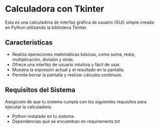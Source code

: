 # Calculadora con Tkinter

Esta es una calculadora de interfaz gráfica de usuario (GUI) simple creada en Python utilizando la biblioteca Tkinter.

## Características

- Realiza operaciones matemáticas básicas, como suma, resta, multiplicación, división y otras.
- Ofrece una interfaz de usuario intuitiva y fácil de usar.
- Muestra la expresión actual y el resultado en la pantalla.
- Permite borrar la pantalla y realizar cálculos continuos.

## Requisitos del Sistema

Asegúrate de que tu sistema cumpla con los siguientes requisitos para ejecutar la calculadora:

- Python instalado en tu sistema.
- Dependencias que se encuentran en requirements.txt
